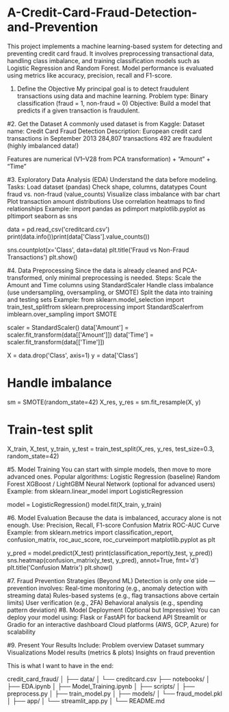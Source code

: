 # A-Credit-Card-Fraud-Detection-and-Prevention
This project implements a machine learning-based system for detecting and preventing credit card fraud. It involves preprocessing transactional data, handling class imbalance, and training classification models such as Logistic Regression and Random Forest. Model performance is evaluated using metrics like accuracy, precision, recall and F1-score.
1. Define the Objective
My principal goal is to detect fraudulent transactions using data and machine learning.
Problem type: Binary classification (fraud = 1, non-fraud = 0)
Objective: Build a model that predicts if a given transaction is fraudulent.

#2. Get the Dataset
A commonly used dataset is from Kaggle:
Dataset name: Credit Card Fraud Detection
Description: European credit card transactions in September 2013
284,807 transactions 492 are fraudulent (highly imbalanced data!)
   
Features are numerical (V1–V28 from PCA transformation) + “Amount” + “Time”

#3. Exploratory Data Analysis (EDA)
Understand the data before modeling.
Tasks:
Load dataset (pandas)
Check shape, columns, datatypes
Count fraud vs. non-fraud (value_counts)
Visualize class imbalance with bar chart
Plot transaction amount distributions
Use correlation heatmaps to find relationships
Example:
import pandas as pdimport matplotlib.pyplot as pltimport seaborn as sns

data = pd.read_csv('creditcard.csv')
print(data.info())print(data['Class'].value_counts())

sns.countplot(x='Class', data=data)
plt.title('Fraud vs Non-Fraud Transactions')
plt.show()

#4. Data Preprocessing
Since the data is already cleaned and PCA-transformed, only minimal preprocessing is needed.
Steps:
Scale the Amount and Time columns using StandardScaler
Handle class imbalance (use undersampling, oversampling, or SMOTE)
Split the data into training and testing sets
Example:
from sklearn.model_selection import train_test_splitfrom sklearn.preprocessing import StandardScalerfrom imblearn.over_sampling import SMOTE

scaler = StandardScaler()
data['Amount'] = scaler.fit_transform(data[['Amount']])
data['Time'] = scaler.fit_transform(data[['Time']])

X = data.drop('Class', axis=1)
y = data['Class']
# Handle imbalance
sm = SMOTE(random_state=42)
X_res, y_res = sm.fit_resample(X, y)
# Train-test split
X_train, X_test, y_train, y_test = train_test_split(X_res, y_res, test_size=0.3, random_state=42)

#5. Model Training
You can start with simple models, then move to more advanced ones.
Popular algorithms:
Logistic Regression (baseline)
Random Forest
XGBoost / LightGBM
Neural Network (optional for advanced users)
Example:
from sklearn.linear_model import LogisticRegression

model = LogisticRegression()
model.fit(X_train, y_train)

#6. Model Evaluation
Because the data is imbalanced, accuracy alone is not enough.
Use:
Precision, Recall, F1-score
Confusion Matrix
ROC-AUC Curve
Example:
from sklearn.metrics import classification_report, confusion_matrix, roc_auc_score, roc_curveimport matplotlib.pyplot as plt

y_pred = model.predict(X_test)
print(classification_report(y_test, y_pred))
sns.heatmap(confusion_matrix(y_test, y_pred), annot=True, fmt='d')
plt.title('Confusion Matrix')
plt.show()

#7. Fraud Prevention Strategies (Beyond ML)
Detection is only one side — prevention involves:
Real-time monitoring (e.g., anomaly detection with streaming data)
Rules-based systems (e.g., flag transactions above certain limits)
User verification (e.g., 2FA)
Behavioral analysis (e.g., spending pattern deviation)
#8. Model Deployment (Optional but Impressive)
You can deploy your model using:
Flask or FastAPI for backend API
Streamlit or Gradio for an interactive dashboard
Cloud platforms (AWS, GCP, Azure) for scalability

#9. Present Your Results
Include:
Problem overview
Dataset summary
Visualizations
Model results (metrics & plots)
Insights on fraud prevention



This is what I want to have in the end:

credit_card_fraud/ 
│ ├── data/ 
│ └── creditcard.csv ├── notebooks/ 
│ ├── EDA.ipynb │ 
├── Model_Training.ipynb
│ ├── scripts/ │ 
├── preprocess.py │ 
├── train_model.py │ 
├── models/ │ 
└── fraud_model.pkl │ 
├── app/ │ 
└── streamlit_app.py 
│ └── README.md
